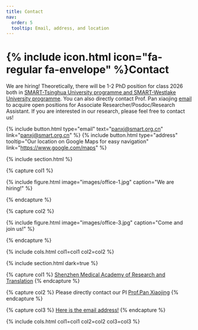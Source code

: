 ```yaml
---
title: Contact
nav:
  order: 5
  tooltip: Email, address, and location
---
```


# {% include icon.html icon="fa-regular fa-envelope" %}Contact

We are hiring! Theoretically, there will be 1-2 PhD position for class 2026 both in [SMART-Tsinghua University programme and SMART-Westlake University programme](https://smart.org.cn/Education-and-Exchanges/Edu/Graduate/Study/Admission/index.html). You can also directly contact Prof. Pan xiaojing [email](panxj@smart.org.cn) to acquire open positions for Associate Researcher/Posdoc/Research Assistant. If you are interested in our research, please feel free to contact us!

{%
  include button.html
  type="email"
  text="panxj@smart.org.cn"
  link="panxj@smart.org.cn"
%}
{%
  include button.html
  type="address"
  tooltip="Our location on Google Maps for easy navigation"
  link="https://www.google.com/maps"
%}

{% include section.html %}

{% capture col1 %}

{%
  include figure.html
  image="images/office-1.jpg"
  caption="We are hiring!"
%}

{% endcapture %}

{% capture col2 %}

{%
  include figure.html
  image="images/office-3.jpg"
  caption="Come and join us!"
%}

{% endcapture %}

{% include cols.html col1=col1 col2=col2 %}

{% include section.html dark=true %}

{% capture col1 %}
[Shenzhen Medical Academy of Research and Translation](https://smart.org.cn/en/)
{% endcapture %}

{% capture col2 %}
Please directly contact our PI [Prof.Pan Xiaojing](https://panxiaojing-lab.com/members/panxiaojing.html)
{% endcapture %}

{% capture col3 %}
[Here is the email address!](panxj@smart.org.cn)
{% endcapture %}

{% include cols.html col1=col1 col2=col2 col3=col3 %}
